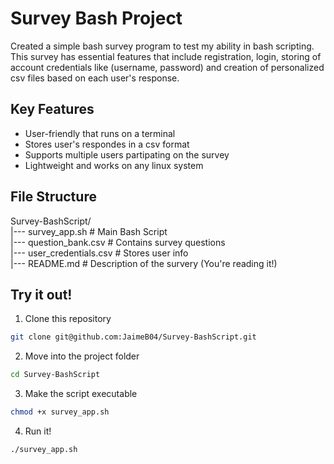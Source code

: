 # Survey Bash Project

Created a simple bash survey program to test my ability in bash scripting. This survey has essential
features that include registration, login, storing of account credentials like (username, password)
and creation of personalized csv files based on each user's response.

## Key Features
- User-friendly that runs on a terminal
- Stores user's respondes in a csv format
- Supports multiple users partipating on the survey
- Lightweight and works on any linux system

## File Structure
Survey-BashScript/  
 |--- survey_app.sh          # Main Bash Script  
 |--- question_bank.csv      # Contains survey questions  
 |--- user_credentials.csv   # Stores user info  
 |--- README.md              # Description of the survery (You're reading it!)  

## Try it out!
1. Clone this repository
```bash 
git clone git@github.com:JaimeB04/Survey-BashScript.git
```

2. Move into the project folder
```bash
cd Survey-BashScript
```

3. Make the script executable 
```bash
chmod +x survey_app.sh
```

4. Run it!
```bash 
./survey_app.sh
```
